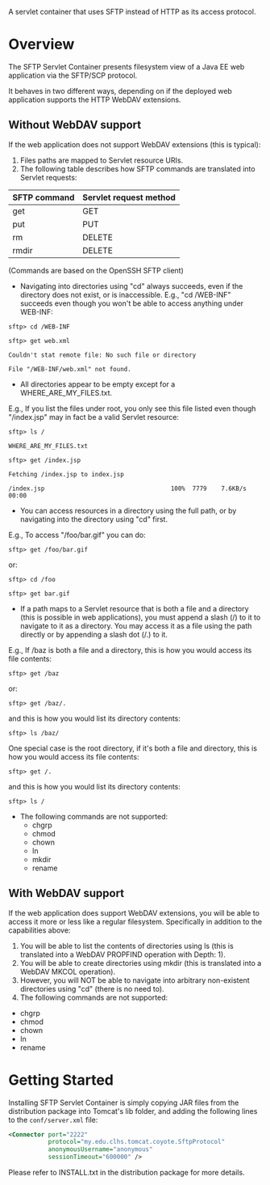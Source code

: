 A servlet container that uses SFTP instead of HTTP as its access protocol.

Overview
========

The SFTP Servlet Container presents filesystem view of a Java EE web application via the SFTP/SCP protocol.

It behaves in two different ways, depending on if the deployed web application supports the HTTP WebDAV extensions.

Without WebDAV support
----------------------

If the web application does not support WebDAV extensions (this is typical):

1. Files paths are mapped to Servlet resource URIs.
2. The following table describes how SFTP commands are translated into Servlet requests:

| SFTP command | Servlet request method |
|--------------|------------------------|
| get          | GET                    |
| put          | PUT                    |
| rm           | DELETE                 |
| rmdir        | DELETE                 |

(Commands are based on the OpenSSH SFTP client)

* Navigating into directories using "cd" always succeeds, even if the directory does not exist, or is inaccessible.
E.g., "cd /WEB-INF" succeeds even though you won't be able to access anything under WEB-INF:

```
sftp> cd /WEB-INF

sftp> get web.xml

Couldn't stat remote file: No such file or directory

File "/WEB-INF/web.xml" not found.
```
* All directories appear to be empty except for a WHERE_ARE_MY_FILES.txt.

E.g., If you list the files under root, you only see this file listed even though "/index.jsp" may in fact be a valid Servlet resource:

```
sftp> ls /

WHERE_ARE_MY_FILES.txt

sftp> get /index.jsp

Fetching /index.jsp to index.jsp

/index.jsp                                   100%  7779    7.6KB/s   00:00
```
* You can access resources in a directory using the full path, or by navigating into the directory using "cd" first.

E.g., To access "/foo/bar.gif" you can do:

```
sftp> get /foo/bar.gif
```
or:
```
sftp> cd /foo

sftp> get bar.gif
```
* If a path maps to a Servlet resource that is both a file and a directory (this is possible in web applications), you must append a slash (/) to it to navigate to it as a directory. You may access it as a file using the path directly or by appending a slash dot (/.) to it.

E.g., If /baz is both a file and a directory, this is how you would access its file contents:
```
sftp> get /baz
```
or:
```
sftp> get /baz/.
```

and this is how you would list its directory contents:
```
sftp> ls /baz/
```

One special case is the root directory, if it's both a file and directory, this is how you would access its file contents:
```
sftp> get /.
```

and this is how you would list its directory contents:
```
sftp> ls /
```

* The following commands are not supported:
  * chgrp
  * chmod
  * chown
  * ln
  * mkdir
  * rename

With WebDAV support
-------------------

If the web application does support WebDAV extensions, you will be able to access it more or less like a regular filesystem. Specifically in addition to the capabilities above:

1. You will be able to list the contents of directories using ls (this is translated into a WebDAV PROPFIND operation with Depth: 1).
2. You will be able to create directories using mkdir (this is translated into a WebDAV MKCOL operation).
3. However, you will NOT be able to navigate into arbitrary non-existent directories using "cd" (there is no need to).
4. The following commands are not supported:
  * chgrp
  * chmod
  * chown
  * ln
  * rename

Getting Started
===============

Installing SFTP Servlet Container is simply copying JAR files from the distribution package into Tomcat's lib folder, and adding the following lines to the `conf/server.xml` file:
```xml
<Connector port="2222"
           protocol="my.edu.clhs.tomcat.coyote.SftpProtocol"
           anonymousUsername="anonymous"
           sessionTimeout="600000" />
```

Please refer to INSTALL.txt in the distribution package for more details.
